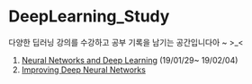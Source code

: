 # DeepLearning_Study
다양한 딥러닝 강의를 수강하고 공부 기록을 남기는 공간입니다아 ~ >_<

1. [Neural Networks and Deep Learning](https://www.youtube.com/playlist?list=PLkDaE6sCZn6Ec-XTbcX1uRg2_u4xOEky0) (19/01/29~ 19/02/04)
2. [Improving Deep Neural Networks](https://www.youtube.com/playlist?list=PLkDaE6sCZn6Hn0vK8co82zjQtt3T2Nkqc)
